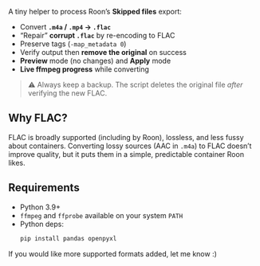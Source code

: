 A tiny helper to process Roon’s **Skipped files** export:

- Convert **`.m4a` / `.mp4` → `.flac`**
- “Repair” **corrupt `.flac`** by re-encoding to FLAC
- Preserve tags (`-map_metadata 0`)
- Verify output then **remove the original** on success
- **Preview** mode (no changes) and **Apply** mode
- **Live ffmpeg progress** while converting

> ⚠️ Always keep a backup. The script deletes the original file *after* verifying the new FLAC.

## Why FLAC?
FLAC is broadly supported (including by Roon), lossless, and less fussy about containers. Converting lossy sources (AAC in `.m4a`) to FLAC doesn’t improve quality, but it puts them in a simple, predictable container Roon likes.

## Requirements
- Python 3.9+
- `ffmpeg` and `ffprobe` available on your system `PATH`
- Python deps:
  ```bash
  pip install pandas openpyxl

If you would like more supported formats added, let me know :)